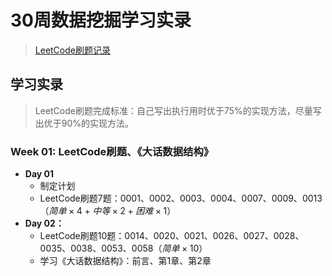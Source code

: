 # 30周数据挖掘学习实录

>[LeetCode刷题记录](https://github.com/ChangxingJiang/30-week-schedule/tree/master/LeetCode)

## 学习实录

> LeetCode刷题完成标准：自己写出执行用时优于75%的实现方法，尽量写出优于90%的实现方法。

### Week 01: LeetCode刷题、《大话数据结构》

* **Day 01**
  * 制定计划
  * LeetCode刷题7题：0001、0002、0003、0004、0007、0009、0013（${简单}\times{4}+{中等}\times{2}+{困难}\times{1}$）
* **Day 02：** 
  * LeetCode刷题10题：0014、0020、0021、0026、0027、0028、0035、0038、0053、0058（${简单}\times{10}$）
  * 学习《大话数据结构》：前言、第1章、第2章

